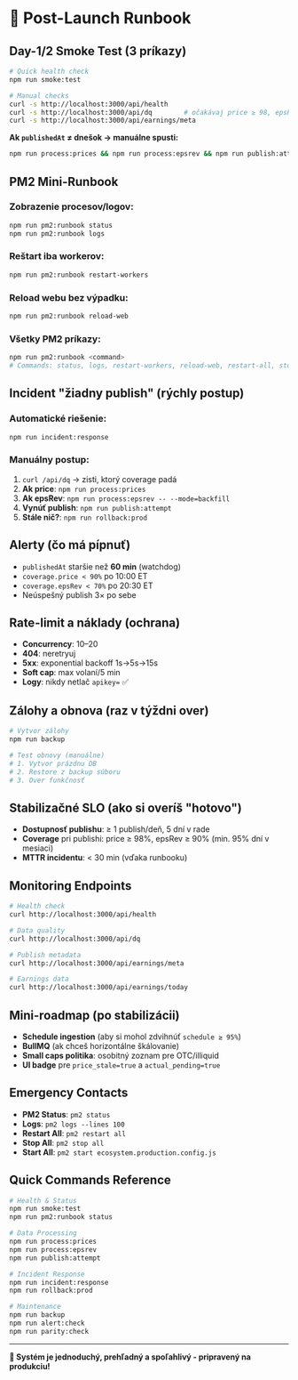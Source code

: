 # 🚀 Post-Launch Runbook

## Day-1/2 Smoke Test (3 príkazy)

```bash
# Quick health check
npm run smoke:test

# Manual checks
curl -s http://localhost:3000/api/health
curl -s http://localhost:3000/api/dq        # očakávaj price ≥ 98, epsRev ≥ 90
curl -s http://localhost:3000/api/earnings/meta
```

**Ak `publishedAt` ≠ dnešok → manuálne spusti:**

```bash
npm run process:prices && npm run process:epsrev && npm run publish:attempt
```

## PM2 Mini-Runbook

### Zobrazenie procesov/logov:

```bash
npm run pm2:runbook status
npm run pm2:runbook logs
```

### Reštart iba workerov:

```bash
npm run pm2:runbook restart-workers
```

### Reload webu bez výpadku:

```bash
npm run pm2:runbook reload-web
```

### Všetky PM2 príkazy:

```bash
npm run pm2:runbook <command>
# Commands: status, logs, restart-workers, reload-web, restart-all, stop-all, start-all, save, delete
```

## Incident "žiadny publish" (rýchly postup)

### Automatické riešenie:

```bash
npm run incident:response
```

### Manuálny postup:

1. `curl /api/dq` → zisti, ktorý coverage padá
2. **Ak price**: `npm run process:prices`
3. **Ak epsRev**: `npm run process:epsrev -- --mode=backfill`
4. **Vynúť publish**: `npm run publish:attempt`
5. **Stále nič?**: `npm run rollback:prod`

## Alerty (čo má pípnuť)

- `publishedAt` staršie než **60 min** (watchdog)
- `coverage.price < 90%` po 10:00 ET
- `coverage.epsRev < 70%` po 20:30 ET
- Neúspešný publish 3× po sebe

## Rate-limit a náklady (ochrana)

- **Concurrency**: 10–20
- **404**: neretryuj
- **5xx**: exponential backoff 1s→5s→15s
- **Soft cap**: max volaní/5 min
- **Logy**: nikdy netlač `apikey=` ✅

## Zálohy a obnova (raz v týždni over)

```bash
# Vytvor zálohy
npm run backup

# Test obnovy (manuálne)
# 1. Vytvor prázdnu DB
# 2. Restore z backup súboru
# 3. Over funkčnosť
```

## Stabilizačné SLO (ako si overíš "hotovo")

- **Dostupnosť publishu**: ≥ 1 publish/deň, 5 dní v rade
- **Coverage** pri publishi: price ≥ 98%, epsRev ≥ 90% (min. 95% dní v mesiaci)
- **MTTR incidentu**: < 30 min (vďaka runbooku)

## Monitoring Endpoints

```bash
# Health check
curl http://localhost:3000/api/health

# Data quality
curl http://localhost:3000/api/dq

# Publish metadata
curl http://localhost:3000/api/earnings/meta

# Earnings data
curl http://localhost:3000/api/earnings/today
```

## Mini-roadmap (po stabilizácii)

- **Schedule ingestion** (aby si mohol zdvihnúť `schedule ≥ 95%`)
- **BullMQ** (ak chceš horizontálne škálovanie)
- **Small caps politika**: osobitný zoznam pre OTC/illiquid
- **UI badge** pre `price_stale=true` a `actual_pending=true`

## Emergency Contacts

- **PM2 Status**: `pm2 status`
- **Logs**: `pm2 logs --lines 100`
- **Restart All**: `pm2 restart all`
- **Stop All**: `pm2 stop all`
- **Start All**: `pm2 start ecosystem.production.config.js`

## Quick Commands Reference

```bash
# Health & Status
npm run smoke:test
npm run pm2:runbook status

# Data Processing
npm run process:prices
npm run process:epsrev
npm run publish:attempt

# Incident Response
npm run incident:response
npm run rollback:prod

# Maintenance
npm run backup
npm run alert:check
npm run parity:check
```

---

**🎯 Systém je jednoduchý, prehľadný a spoľahlivý - pripravený na produkciu!**
